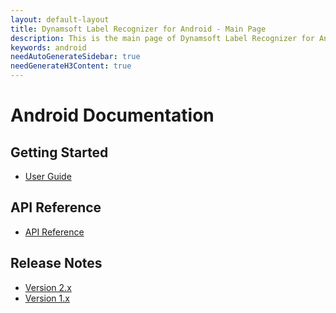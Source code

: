 ```yaml
---
layout: default-layout
title: Dynamsoft Label Recognizer for Android - Main Page
description: This is the main page of Dynamsoft Label Recognizer for Android Language.
keywords: android
needAutoGenerateSidebar: true
needGenerateH3Content: true
---
```


# Android Documentation

## Getting Started

- [User Guide](user-guide.md)

## API Reference

- [API Reference](api-reference/index.md)

## Release Notes

- [Version 2.x](release-notes/android-2.md)
- [Version 1.x](release-notes/android-1.md)
